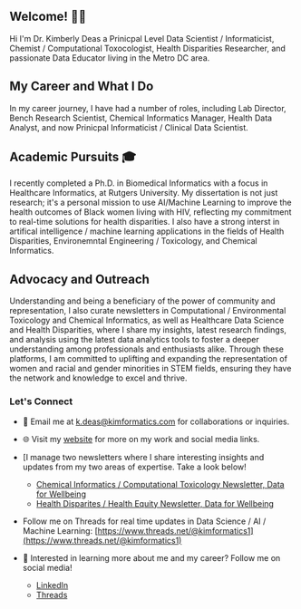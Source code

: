 ## Welcome! 👋🏾

Hi I'm Dr. Kimberly Deas a Prinicpal Level Data Scientist / Informaticist, Chemist / Computational Toxocologist, Health Disparities Researcher, and passionate Data Educator living in the Metro DC area. 

## My Career and What I Do
In my career journey, I have had a number of roles, including Lab Director, Bench Research Scientist, Chemical Informatics Manager, Health Data Analyst, and now Prinicpal Informaticist / Clinical Data Scientist.

## Academic Pursuits 🎓

I recently completed a Ph.D. in Biomedical Informatics with a focus in Healthcare Informatics, at Rutgers University. My dissertation is not just research; it's a personal mission to use AI/Machine Learning to improve the health outcomes of Black women living with HIV, reflecting my commitment to real-time solutions for health disparities. I also have a strong interst in artifical intelligence / machine learning applications in the fields of Health Disparities, Environemntal Engineering / Toxicology, and Chemical Informatics.


## Advocacy and Outreach

Understanding and being a beneficiary of the power of community and representation, I also curate newsletters in Computational / Environmental Toxicology and Chemical Informatics, as well as Healthcare Data Science and Health Disparities, where I share my insights, latest research findings, and analysis using the latest data analytics tools to foster a deeper understanding among professionals and enthusiasts alike. Through these platforms, I am committed to uplifting and expanding the representation of women and racial and gender minorities in STEM fields, ensuring they have the network and knowledge to excel and thrive.

### Let's Connect

- 📧 Email me at [k.deas@kimformatics.com](mailto:k.deas@kimformatics.com) for collaborations or inquiries.

- 🌐 Visit my [website](https://kimformatics.com) for more on my work and social media links.

- [I manage two newsletters where I share interesting insights and updates from my two areas of expertise. Take a look below!
  - [Chemical Informatics / Computational Toxicology Newsletter, Data for Wellbeing](https://[https://[https://infotoxinsights.substack.com/)
  - [Health Disparites / Health Equity Newsletter, Data for Wellbeing](https://[https://dataforwellbeing.substack.com/)

- Follow me on Threads for real time updates in Data Science / AI / Machine Learning: [https://www.threads.net/@kimformatics1](https://www.threads.net/@kimformatics1) 

- 💼 Interested in learning more about me and my career? Follow me on social media!
  - [LinkedIn](www.linkedin.com/in/ddkimberly)
  - [Threads](https://www.threads.com/@dr.kimformatics)



